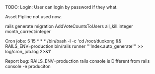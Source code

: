 TODO:
Login:
  User can login by password if they what.


Asset Pipline not used now.

rails generate migration AddVoteCountsToUsers all_kill:integer month_correct:integer

Cron jobs:
5 15 * * * /bin/bash -l -c 'cd /root/duokong && RAILS_ENV=production bin/rails runner '\''Index.auto_generate'\'' >> log/cron_job.log 2>&1'

Report bug:
RAILS_ENV=production rails console
is Different from 
rails console -e produciton

